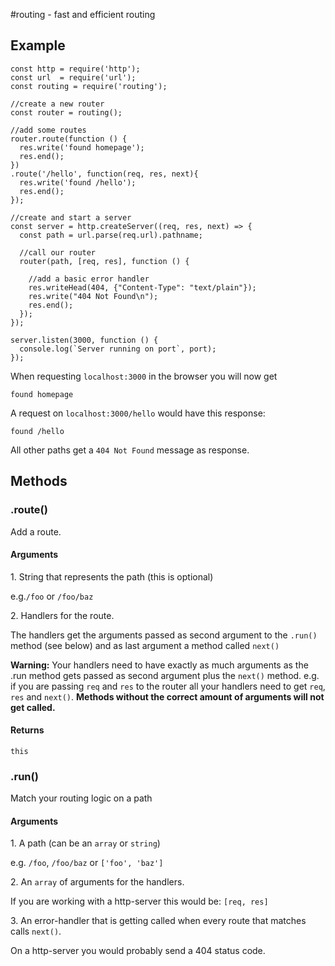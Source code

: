 #routing - fast and efficient routing
## Example
```
const http = require('http');
const url  = require('url');
const routing = require('routing');

//create a new router
const router = routing();

//add some routes
router.route(function () {
  res.write('found homepage');
  res.end();
})
.route('/hello', function(req, res, next){
  res.write('found /hello');
  res.end();
});

//create and start a server
const server = http.createServer((req, res, next) => {
  const path = url.parse(req.url).pathname;
  
  //call our router
  router(path, [req, res], function () {
  
    //add a basic error handler
    res.writeHead(404, {"Content-Type": "text/plain"});
    res.write("404 Not Found\n");
    res.end();
  });
});

server.listen(3000, function () {
  console.log(`Server running on port`, port);
});
```
When requesting `localhost:3000` in the browser you will now get
```
found homepage
```
A request on `localhost:3000/hello` would have this response:
```
found /hello
```
All other paths get a `404 Not Found` message as response.
## Methods
### .route()
Add a route.
#### Arguments
1\. String that represents the path (this is optional)

e.g.`/foo` or `/foo/baz`

2\. Handlers for the route.

The handlers get the arguments passed as second argument to the `.run()` method (see below) and as last argument a method called `next()`

__Warning:__ Your handlers need to have exactly as much arguments as the .run method gets passed as second argument plus the `next()` method.
e.g. if you are passing `req` and `res` to the router all your handlers need to get `req`, `res` and `next()`.
__Methods without the correct amount of arguments will not get called.__

#### Returns
`this`

### .run()
Match your routing logic on a path

#### Arguments
1\. A path (can be an `array` or `string`)

e.g. `/foo`, `/foo/baz` or `['foo', 'baz']`

2\. An `array` of arguments for the handlers.

If you are working with a http-server this would be:
`[req, res]`

3\. An error-handler that is getting called when every route that matches calls `next()`.

On a http-server you would probably send a 404 status code.
